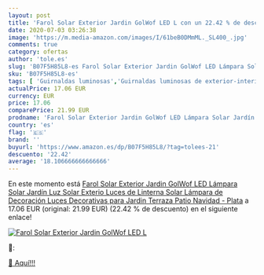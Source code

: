 ```yaml
---
layout: post
title: 'Farol Solar Exterior Jardin GolWof LED L con un 22.42 % de descuento'
date: 2020-07-03 03:26:38
image: 'https://m.media-amazon.com/images/I/61beB0DMmML._SL400_.jpg'
comments: true
category: ofertas
author: 'tole.es'
slug: 'B07F5H85L8-es Farol Solar Exterior Jardin GolWof LED Lámpara Solar...'
sku: 'B07F5H85L8-es'
tags: [ 'Guirnaldas luminosas','Guirnaldas luminosas de exterior-interior','Iluminación','navidad', ]
actualPrice: 17.06 EUR
currency: EUR
price: 17.06
comparePrice: 21.99 EUR
prodname: 'Farol Solar Exterior Jardin GolWof LED Lámpara Solar Jardín Luz Solar Exterio Luces de Linterna Solar Lámpara de Decoración Luces Decorativas para Jardin Terraza Patio Navidad - Plata'
country: 'es'
flag: '🇪🇸'
brand: ''
buyurl: 'https://www.amazon.es/dp/B07F5H85L8/?tag=tolees-21'
descuento: '22.42'
average: '18.106666666666666'
---
```


En este momento está [Farol Solar Exterior Jardin GolWof LED Lámpara Solar Jardín Luz Solar Exterio Luces de Linterna Solar Lámpara de Decoración Luces Decorativas para Jardin Terraza Patio Navidad - Plata](https://www.amazon.es/dp/B07F5H85L8/?tag=tolees-21) a 17.06 EUR (original: 21.99 EUR) (22.42 %  de descuento) en el siguiente enlace!

[![Farol Solar Exterior Jardin GolWof LED L](https://m.media-amazon.com/images/I/61beB0DMmML._SL400_.jpg)](https://www.amazon.es/dp/B07F5H85L8/?tag=tolees-21)

🔎:


[🛒 Aquí!!!](https://www.amazon.es/dp/B07F5H85L8/?tag=tolees-21)

